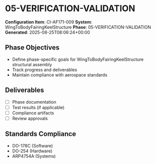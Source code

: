 # 05-VERIFICATION-VALIDATION

**Configuration Item**: CI-AF171-009
**System**: WingToBodyFairingKeelStructure
**Phase**: 05-VERIFICATION-VALIDATION
**Generated**: 2025-08-25T08:06:24+00:00

## Phase Objectives
- Define phase-specific goals for WingToBodyFairingKeelStructure structural assembly
- Track progress and deliverables
- Maintain compliance with aerospace standards

## Deliverables
- [ ] Phase documentation
- [ ] Test results (if applicable)
- [ ] Compliance artifacts
- [ ] Review approvals

## Standards Compliance
- DO-178C (Software)
- DO-254 (Hardware)
- ARP4754A (Systems)

